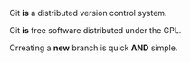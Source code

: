Git **is** a distributed version control system.

Git **is** free software distributed under the GPL.

Crreating a **new** branch is quick **AND** simple.
